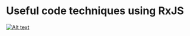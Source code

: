 # Useful code techniques using RxJS
[![Alt text](http://storage7.static.itmages.com/i/18/0423/h_1524503451_9323277_63dc8f2c0b.png)](https://youtu.be/9DLP-EwkSSs)

